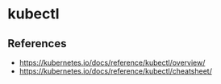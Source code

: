# kubectl

## References

- https://kubernetes.io/docs/reference/kubectl/overview/
- https://kubernetes.io/docs/reference/kubectl/cheatsheet/

